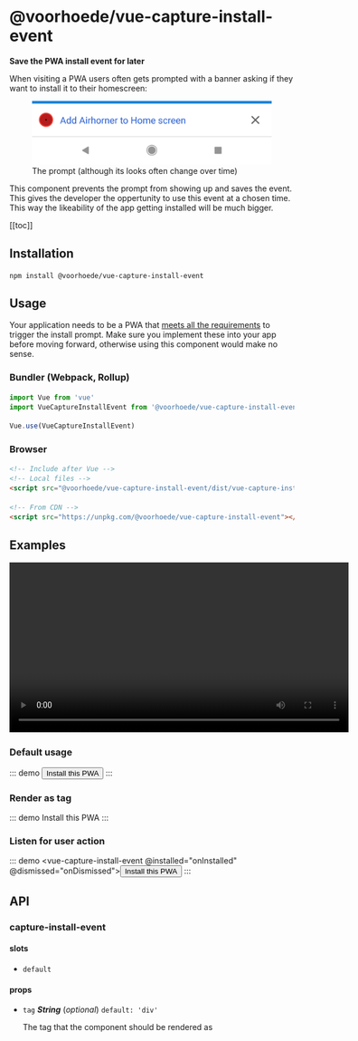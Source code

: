 # @voorhoede/vue-capture-install-event

**Save the PWA install event for later**

When visiting a PWA users often gets prompted with a banner asking if they want to install it to their homescreen:

<figure>
  <img src="./img/infobar.png">
  <figcaption>The prompt (although its looks often change over time)</figcaption>
</figure>

This component prevents the prompt from showing up and saves the event. This gives the developer the oppertunity to use this event at a chosen time. This way the likeability of the app getting installed will be much bigger.

[[toc]]

## Installation

```
npm install @voorhoede/vue-capture-install-event
```

## Usage

Your application needs to be a PWA that [meets all the requirements](https://developers.google.com/web/fundamentals/app-install-banners/#criteria) to trigger the install prompt. Make sure you implement these into your app before moving forward, otherwise using this component would make no sense.

### Bundler (Webpack, Rollup)

```js
import Vue from 'vue'
import VueCaptureInstallEvent from '@voorhoede/vue-capture-install-event'

Vue.use(VueCaptureInstallEvent)
```

### Browser

```html
<!-- Include after Vue -->
<!-- Local files -->
<script src="@voorhoede/vue-capture-install-event/dist/vue-capture-install-event.js"></script>

<!-- From CDN -->
<script src="https://unpkg.com/@voorhoede/vue-capture-install-event"></script>
```

## Examples

<video width="600" controls autoplay>
  <source src="./img/pwa-example.mp4" type="video/mp4">
</video>

### Default usage

::: demo
<vue-capture-install-event><button>Install this PWA</button></vue-capture-install-event>
:::

### Render as tag

::: demo
<vue-capture-install-event tag="button">Install this PWA</vue-capture-install-event>
:::

### Listen for user action

::: demo
<vue-capture-install-event @installed="onInstalled" @dismissed="onDismissed"><button>Install this PWA</button></vue-capture-install-event>
:::

<!-- The API section is auto generated, don't touch please -->

## API

### capture-install-event 

#### slots 

- `default` 

#### props 

- `tag` ***String*** (*optional*) `default: 'div'` 

  The tag that the component should be rendered as 
